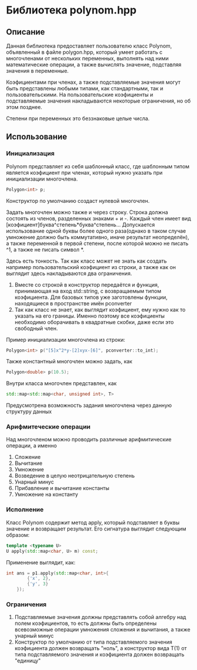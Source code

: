 # Библиотека polynom.hpp

## Описание
Данная библиотека предоставляет пользователю класс Polynom, объявленный в файле polygon.hpp, который умеет работать с многочленами от нескольких переменных, выполнять над ними математические операции, а также вычислять значение, подставляя значения в переменные.

Коэфициентами при членах, а также подставляемые значения могут быть представлены любыми типами, как стандартными, так и пользовательскими. На пользовательские коэфициенты и подставляемые значения накладываются некоторые ограничения, но об этом позднее.

Степени при переменных это беззнаковые целые числа.

## Использование

### Инициализация

Polynom представляет из себя шаблонный класс, где шаблонным типом является коэфициент при членах, который нужно указать при инициализации многочлена.
```cpp
Polygon<int> p;
```
Конструктор по умолчанию создаст нулевой многочлен.

Задать многочлен можно также и через строку. Строка должна состоять из членов, разделенных знаками + и -. Каждый член имеет вид [коэфициент]буква^степень*буква^степень... Допускается использование одной буквы более одного раза(однако в таком случае умножение должно быть коммутативно, иначе результат неопределён), а также переменной в первой степени, после которой можно не писать ^1, а также не писать символ *.

Здесь есть тонкость. Так как класс может не знать как создать например пользовательский коэфициент из строки, а также как он выглядит здесь накладываются два ограничения.

1) Вместе со строкой в конструктор передаётся и функция, принимающая на вход std::string, с возвращаемым типом коэфициента. Для базовых типов уже заготовлены функции, находящиеся в пространстве имён pconverter
2) Так как класс не знает, как выглядит коэфициент, ему нужно как то указать на его границы. Именно поэтому все коэфициенты необходимо оборачивать в квадратные скобки, даже если это свободный член.

Пример инициализации многочлена из строки:
```cpp
Polygon<int> p("[5]x^2*y-[2]xyx-[6]", pconverter::to_int);
```

Также константный многочлен можно задать, как
```cpp
Polygon<double> p(10.5);
```

Внутри класса многочлен представлен, как
```cpp
std::map<std::map<char, unsigned int>, T>
```
Предусмотрена возможность задания многочлена через данную структуру данных

### Арифмитеческие операции

Над многочленом можно проводить различные арифмитические операции, а именно

1) Сложение
2) Вычитание
3) Умножение
4) Возведение в целую неотрицательную степень
5) Унарный минус
6) Прибавление и вычитание константы
7) Умножение на константу

### Исполнение

Класс Polynom содержит метод apply, который подставляет в буквы значение и возвращает результат. Его сигнатура выглядит следующим образом:
```cpp
template <typename U>
U apply(std::map<char, U> m) const;
```

Применение выглядит, как:
```cpp
int ans = p1.apply(std::map<char, int>{
        {'x', 2},
        {'y', 3}
    });
```

### Ограничения

1) Подставляемые значения должны представлять собой алгебру над полем коэфициентов, то есть должны быть определены всевозможные операции умножения сложения и вычитания, а также унарный минус
2) Конструктор по умолчанию от типа подставляемого значения коэфициента должен возвращать "ноль", а конструктор вида T(1) от типа подставляемого значения и коэфициента должен возвращать "единицу"